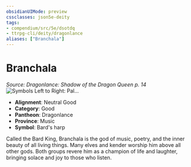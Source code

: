 ```yaml
---
obsidianUIMode: preview
cssclasses: json5e-deity
tags:
- compendium/src/5e/dsotdq
- ttrpg-cli/deity/dragonlance
aliases: ["Branchala"]
---
```

# Branchala
*Source: Dragonlance: Shadow of the Dragon Queen p. 14* 
![Symbols Left to Right: Pal...](/3-Mechanics/CLI/deities/img/dsotdq-010-00-031-good-god-symbols.webp#symbol "Symbols Left to Right: Paladine, Branchala, and Habbakuk")

- **Alignment**: Neutral Good
- **Category**: Good
- **Pantheon**: Dragonlance
- **Province**: Music
- **Symbol**: Bard's harp

Called the Bard King, Branchala is the god of music, poetry, and the inner beauty of all living things. Many elves and kender worship him above all other gods. Both groups revere him as a champion of life and laughter, bringing solace and joy to those who listen.